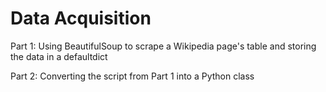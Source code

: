 # Data Acquisition
Part 1: Using BeautifulSoup to scrape a Wikipedia page's table and storing the data in a defaultdict

Part 2: Converting the script from Part 1 into a Python class

